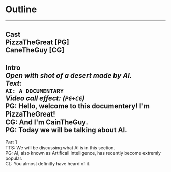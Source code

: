 # Outline  
---
Cast  
PizzaTheGreat [PG]  
CaneTheGuy [CG]  
---
Intro  
*Open with shot of a desert made by AI.*   
*Text:*  
`AI: A DOCUMENTARY`  
*Video call effect: (`PG+CG`)*  
PG: Hello, welcome to this documentery! I'm PizzaTheGreat!  
CG: And I'm CainTheGuy.  
PG: Today we will be talking about AI.  
---
Part 1  
TTS: We will be discussing what AI is in this section.  
PG: AI, also known as Artificail Intelligence, has recently become extremly popular.  
CL: You almost definitly have heard of it.